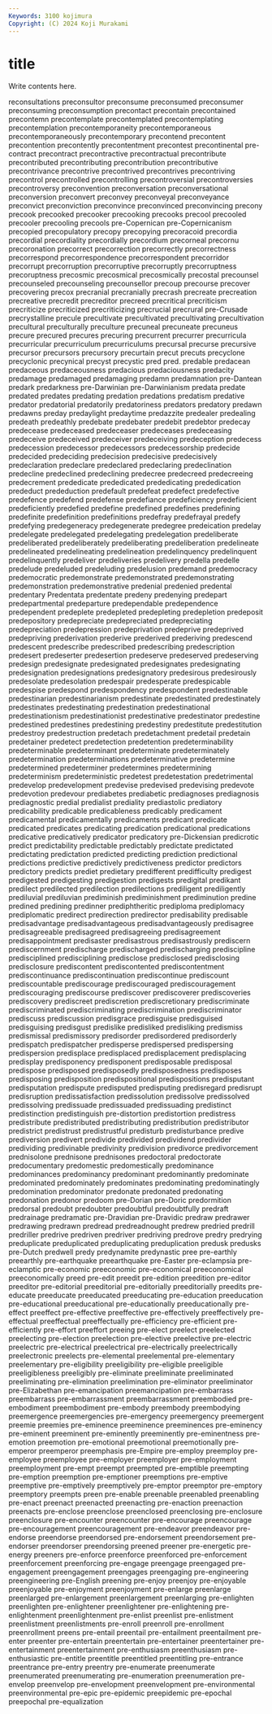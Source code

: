 ```yaml
---
Keywords: 3100 kojimura
Copyright: (C) 2024 Koji Murakami
---
```


# title

Write contents here.



reconsultations preconsultor preconsume preconsumed preconsumer preconsuming preconsumption precontact
precontain precontained precontemn precontemplate precontemplated precontemplating precontemplation precontemporaneity precontemporaneous precontemporaneously
precontemporary precontend precontent precontention precontently precontentment precontest precontinental pre-contract precontract
precontractive precontractual precontribute precontributed precontributing precontribution precontributive precontrivance precontrive precontrived
precontrives precontriving precontrol precontrolled precontrolling precontroversial precontroversies precontroversy preconvention preconversation
preconversational preconversion preconvert preconvey preconveyal preconveyance preconvict preconviction preconvince preconvinced
preconvincing precony precook precooked precooker precooking precooks precool precooled precooler
precooling precools pre-Copernican pre-Copernicanism precopied precopulatory precopy precopying precoracoid precordia
precordial precordiality precordially precordium precorneal precornu precoronation precorrect precorrection precorrectly
precorrectness precorrespond precorrespondence precorrespondent precorridor precorrupt precorruption precorruptive precorruptly precorruptness
precoruptness precosmic precosmical precosmically precostal precounsel precounseled precounseling precounsellor precoup
precourse precover precovering precox precranial precranially precrash precreate precreation precreative
precredit precreditor precreed precritical precriticism precriticize precriticized precriticizing precrucial precrural
pre-Crusade precrystalline precule precultivate precultivated precultivating precultivation precultural preculturally preculture
precuneal precuneate precuneus precure precured precures precuring precurrent precurrer precurricula
precurricular precurriculum precurriculums precursal precurse precursive precursor precursors precursory precurtain
precut precuts precyclone precyclonic precynical precyst precystic pred pred. predable
predacean predaceous predaceousness predacious predaciousness predacity predamage predamaged predamaging predamn
predamnation pre-Dantean predark predarkness pre-Darwinian pre-Darwinianism predata predate predated predates
predating predation predations predatism predative predator predatorial predatorily predatoriness predators
predatory predawn predawns preday predaylight predaytime predazzite predealer predealing predeath
predeathly predebate predebater predebit predebtor predecay predecease predeceased predeceaser predeceases
predeceasing predeceive predeceived predeceiver predeceiving predeception predecess predecession predecessor predecessors
predecessorship predecide predecided predeciding predecision predecisive predecisively predeclaration predeclare predeclared
predeclaring predeclination predecline predeclined predeclining predecree predecreed predecreeing predecrement prededicate
prededicated prededicating prededication prededuct prededuction predefault predefeat predefect predefective predefence
predefend predefense predefiance predeficiency predeficient predeficiently predefied predefine predefined predefines
predefining predefinite predefinition predefinitions predefray predefrayal predefy predefying predegeneracy predegenerate
predegree predeication predelay predelegate predelegated predelegating predelegation predeliberate predeliberated predeliberately
predeliberating predeliberation predelineate predelineated predelineating predelineation predelinquency predelinquent predelinquently predeliver
predeliveries predelivery predella predelle predelude predeluded predeluding predelusion predemand predemocracy
predemocratic predemonstrate predemonstrated predemonstrating predemonstration predemonstrative predenial predenied predental predentary
Predentata predentate predeny predenying predepart predepartmental predeparture predependable predependence predependent
predeplete predepleted predepleting predepletion predeposit predepository predepreciate predepreciated predepreciating predepreciation
predepression predeprivation predeprive predeprived predepriving prederivation prederive prederived prederiving predescend
predescent predescribe predescribed predescribing predescription predesert predeserter predesertion predeserve predeserved
predeserving predesign predesignate predesignated predesignates predesignating predesignation predesignations predesignatory predesirous
predesirously predesolate predesolation predespair predesperate predespicable predespise predespond predespondency predespondent
predestinable predestinarian predestinarianism predestinate predestinated predestinately predestinates predestinating predestination predestinational
predestinationism predestinationist predestinative predestinator predestine predestined predestines predestining predestiny predestitute
predestitution predestroy predestruction predetach predetachment predetail predetain predetainer predetect predetection
predetention predeterminability predeterminable predeterminant predeterminate predeterminately predetermination predeterminations predeterminative predetermine
predetermined predeterminer predetermines predetermining predeterminism predeterministic predetest predetestation predetrimental predevelop
predevelopment predevise predevised predevising predevote predevotion predevour prediabetes prediabetic prediagnoses
prediagnosis prediagnostic predial predialist prediality prediastolic prediatory predicability predicable predicableness
predicably predicament predicamental predicamentally predicaments predicant predicate predicated predicates predicating
predication predicational predications predicative predicatively predicator predicatory pre-Dickensian predicrotic predict
predictability predictable predictably predictate predictated predictating predictation predicted predicting prediction
predictional predictions predictive predictively predictiveness predictor predictors predictory predicts prediet
predietary predifferent predifficulty predigest predigested predigesting predigestion predigests predigital predikant
predilect predilected predilection predilections prediligent prediligently prediluvial prediluvian prediminish prediminishment
prediminution predine predined predining predinner prediphtheritic prediploma prediplomacy prediplomatic predirect
predirection predirector predisability predisable predisadvantage predisadvantageous predisadvantageously predisagree predisagreeable predisagreed
predisagreeing predisagreement predisappointment predisaster predisastrous predisastrously prediscern prediscernment predischarge predischarged
predischarging prediscipline predisciplined predisciplining predisclose predisclosed predisclosing predisclosure prediscontent prediscontented
prediscontentment prediscontinuance prediscontinuation prediscontinue prediscount prediscountable prediscourage prediscouraged prediscouragement prediscouraging
prediscourse prediscover prediscoverer prediscoveries prediscovery prediscreet prediscretion prediscretionary prediscriminate prediscriminated
prediscriminating prediscrimination prediscriminator prediscuss prediscussion predisgrace predisguise predisguised predisguising predisgust
predislike predisliked predisliking predismiss predismissal predismissory predisorder predisordered predisorderly predispatch
predispatcher predisperse predispersed predispersing predispersion predisplace predisplaced predisplacement predisplacing predisplay
predisponency predisponent predisposable predisposal predispose predisposed predisposedly predisposedness predisposes predisposing
predisposition predispositional predispositions predisputant predisputation predispute predisputed predisputing predisregard predisrupt
predisruption predissatisfaction predissolution predissolve predissolved predissolving predissuade predissuaded predissuading predistinct
predistinction predistinguish pre-distortion predistortion predistress predistribute predistributed predistributing predistribution predistributor
predistrict predistrust predistrustful predisturb predisturbance predive prediversion predivert predivide predivided
predividend predivider predividing predivinable predivinity predivision predivorce predivorcement prednisolone prednisone
prednisones predoctoral predoctorate predocumentary predomestic predomestically predominance predominances predominancy predominant
predominantly predominate predominated predominately predominates predominating predominatingly predomination predominator predonate
predonated predonating predonation predonor predoom pre-Dorian pre-Doric predormition predorsal predoubt
predoubter predoubtful predoubtfully predraft predrainage predramatic pre-Dravidian pre-Dravidic predraw predrawer
predrawing predrawn predread predreadnought predrew predried predrill predriller predrive predriven
predriver predriving predrove predry predrying preduplicate preduplicated preduplicating preduplication predusk
predusks pre-Dutch predwell predy predynamite predynastic pree pre-earthly preearthly pre-earthquake
preearthquake pre-Easter pre-eclampsia pre-eclamptic pre-economic preeconomic pre-economical preeconomical preeconomically preed
pre-edit preedit pre-edition preedition pre-editor preeditor pre-editorial preeditorial pre-editorially preeditorially
preedits pre-educate preeducate preeducated preeducating pre-education preeducation pre-educational preeducational pre-educationally
preeducationally pre-effect preeffect pre-effective preeffective pre-effectively preeffectively pre-effectual preeffectual preeffectually
pre-efficiency pre-efficient pre-efficiently pre-effort preeffort preeing pre-elect preelect preelected preelecting
pre-election preelection pre-elective preelective pre-electric preelectric pre-electrical preelectrical pre-electrically preelectrically
preelectronic preelects pre-elemental preelemental pre-elementary preelementary pre-eligibility preeligibility pre-eligible preeligible
preeligibleness preeligibly pre-eliminate preeliminate preeliminated preeliminating pre-elimination preelimination pre-eliminator preeliminator
pre-Elizabethan pre-emancipation preemancipation pre-embarrass preembarrass pre-embarrassment preembarrassment preembodied pre-embodiment preembodiment
pre-embody preembody preembodying preemergence preemergencies pre-emergency preemergency preemergent preemie preemies
pre-eminence preeminence preeminences pre-eminency pre-eminent preeminent pre-eminently preeminently pre-eminentness pre-emotion
preemotion pre-emotional preemotional preemotionally pre-emperor preemperor preemphasis pre-Empire pre-employ preemploy
pre-employee preemployee pre-employer preemployer pre-employment preemployment pre-empt preempt preempted pre-emptible
preempting pre-emption preemption pre-emptioner preemptions pre-emptive preemptive pre-emptively preemptively pre-emptor
preemptor pre-emptory preemptory preempts preen pre-enable preenable preenabled preenabling pre-enact
preenact preenacted preenacting pre-enaction preenaction preenacts pre-enclose preenclose preenclosed preenclosing
pre-enclosure preenclosure pre-encounter preencounter pre-encourage preencourage pre-encouragement preencouragement pre-endeavor preendeavor
pre-endorse preendorse preendorsed pre-endorsement preendorsement pre-endorser preendorser preendorsing preened preener
pre-energetic pre-energy preeners pre-enforce preenforce preenforced pre-enforcement preenforcement preenforcing pre-engage
preengage preengaged pre-engagement preengagement preengages preengaging pre-engineering preengineering pre-English preening
pre-enjoy preenjoy pre-enjoyable preenjoyable pre-enjoyment preenjoyment pre-enlarge preenlarge preenlarged pre-enlargement
preenlargement preenlarging pre-enlighten preenlighten pre-enlightener preenlightener pre-enlightening pre-enlightenment preenlightenment pre-enlist
preenlist pre-enlistment preenlistment preenlistments pre-enroll preenroll pre-enrollment preenrollment preens pre-entail
preentail pre-entailment preentailment pre-enter preenter pre-entertain preentertain pre-entertainer preentertainer pre-entertainment
preentertainment pre-enthusiasm preenthusiasm pre-enthusiastic pre-entitle preentitle preentitled preentitling pre-entrance preentrance
pre-entry preentry pre-enumerate preenumerate preenumerated preenumerating pre-enumeration preenumeration pre-envelop preenvelop
pre-envelopment preenvelopment pre-environmental preenvironmental pre-epic pre-epidemic preepidemic pre-epochal preepochal pre-equalization
